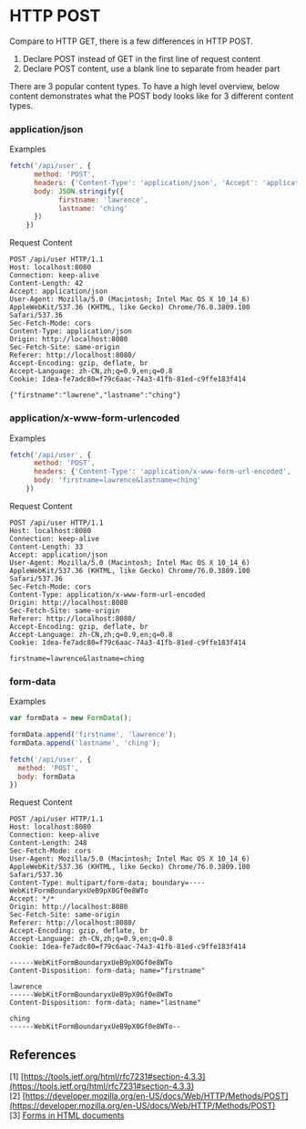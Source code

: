 # HTTP POST
Compare to HTTP GET, there is a few differences in HTTP POST.  
1. Declare POST instead of GET in the first line of request content  
2. Declare POST content, use a blank line to separate from header part  

There are 3 popular content types. To have a high level overview, below content demonstrates what the POST body looks like for 3 different content types.

### application/json
Examples
```javascript
fetch('/api/user', {
      method: 'POST',
      headers: {'Content-Type': 'application/json', 'Accept': 'application/json'},
      body: JSON.stringify({
            firstname: 'lawrence',
            lastname: 'ching'
      })
    })
```

Request Content
```
POST /api/user HTTP/1.1
Host: localhost:8080
Connection: keep-alive
Content-Length: 42
Accept: application/json
User-Agent: Mozilla/5.0 (Macintosh; Intel Mac OS X 10_14_6) AppleWebKit/537.36 (KHTML, like Gecko) Chrome/76.0.3809.100 Safari/537.36
Sec-Fetch-Mode: cors
Content-Type: application/json
Origin: http://localhost:8080
Sec-Fetch-Site: same-origin
Referer: http://localhost:8080/
Accept-Encoding: gzip, deflate, br
Accept-Language: zh-CN,zh;q=0.9,en;q=0.8
Cookie: Idea-fe7adc80=f79c6aac-74a3-41fb-81ed-c9ffe183f414

{"firstname":"lawrene","lastname":"ching"}
```

### application/x-www-form-urlencoded
Examples
```javascript
fetch('/api/user', {
      method: 'POST',
      headers: {'Content-Type': 'application/x-www-form-url-encoded', 'Accept': 'application/json'},
      body: 'firstname=lawrence&lastname=ching'
    })
```

Request Content
```
POST /api/user HTTP/1.1
Host: localhost:8080
Connection: keep-alive
Content-Length: 33
Accept: application/json
User-Agent: Mozilla/5.0 (Macintosh; Intel Mac OS X 10_14_6) AppleWebKit/537.36 (KHTML, like Gecko) Chrome/76.0.3809.100 Safari/537.36
Sec-Fetch-Mode: cors
Content-Type: application/x-www-form-url-encoded
Origin: http://localhost:8080
Sec-Fetch-Site: same-origin
Referer: http://localhost:8080/
Accept-Encoding: gzip, deflate, br
Accept-Language: zh-CN,zh;q=0.9,en;q=0.8
Cookie: Idea-fe7adc80=f79c6aac-74a3-41fb-81ed-c9ffe183f414

firstname=lawrence&lastname=ching
```


### form-data
Examples
```javascript
var formData = new FormData();

formData.append('firstname', 'lawrence');
formData.append('lastname', 'ching');

fetch('/api/user', {
  method: 'POST',
  body: formData
})
```

Request Content
```
POST /api/user HTTP/1.1
Host: localhost:8080
Connection: keep-alive
Content-Length: 248
Sec-Fetch-Mode: cors
User-Agent: Mozilla/5.0 (Macintosh; Intel Mac OS X 10_14_6) AppleWebKit/537.36 (KHTML, like Gecko) Chrome/76.0.3809.100 Safari/537.36
Content-Type: multipart/form-data; boundary=----WebKitFormBoundaryxUeB9pX0Gf0e8WTo
Accept: */*
Origin: http://localhost:8080
Sec-Fetch-Site: same-origin
Referer: http://localhost:8080/
Accept-Encoding: gzip, deflate, br
Accept-Language: zh-CN,zh;q=0.9,en;q=0.8
Cookie: Idea-fe7adc80=f79c6aac-74a3-41fb-81ed-c9ffe183f414

------WebKitFormBoundaryxUeB9pX0Gf0e8WTo
Content-Disposition: form-data; name="firstname"

lawrence
------WebKitFormBoundaryxUeB9pX0Gf0e8WTo
Content-Disposition: form-data; name="lastname"

ching
------WebKitFormBoundaryxUeB9pX0Gf0e8WTo--

```

## References
[1\] [https://tools.ietf.org/html/rfc7231#section-4.3.3](https://tools.ietf.org/html/rfc7231#section-4.3.3)  
[2\] [https://developer.mozilla.org/en-US/docs/Web/HTTP/Methods/POST](https://developer.mozilla.org/en-US/docs/Web/HTTP/Methods/POST)   
[3\] [Forms in HTML documents](https://www.w3.org/TR/html401/interact/forms.html)
